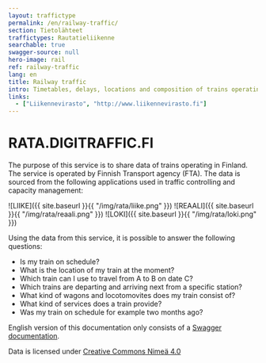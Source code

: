 ```yaml
---
layout: traffictype
permalink: /en/railway-traffic/
section: Tietolähteet
traffictypes: Rautatieliikenne
searchable: true
swagger-source: null
hero-image: rail
ref: railway-traffic
lang: en
title: Railway traffic
intro: Timetables, delays, locations and composition of trains operating in Finland
links:
  - ["Liikennevirasto", "http://www.liikennevirasto.fi"]
---
```


# RATA.DIGITRAFFIC.FI

The purpose of this service is to share data of trains operating in Finland. The service is operated by Finnish Transport agency (FTA). The data is sourced from the following applications used in traffic controlling and capacity management: 

![LIIKE]({{ site.baseurl }}{{ "/img/rata/liike.png" }}) ![REAALI]({{ site.baseurl }}{{ "/img/rata/reaali.png" }}) ![LOKI]({{ site.baseurl }}{{ "/img/rata/loki.png" }})

Using the data from this service, it is possible to answer the following questions:

* Is my train on schedule?
* What is the location of my train at the moment?
* Which train can I use to travel from A to B on date C?
* Which trains are departing and arriving next from a specific station?
* What kind of wagons and locotomovites does my train consist of?
* What kind of services does a train provide?
* Was my train on schedule for example two months ago?

English version of this documentation only consists of a [Swagger documentation](https://rata.digitraffic.fi/swagger/index.html).

Data is licensed under [Creative Commons Nimeä 4.0](http://creativecommons.org/licenses/by/4.0/)
